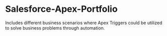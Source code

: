 # Salesforce-Apex-Portfolio
Includes different business scenarios where Apex Triggers could be utilized to solve business problems through automation.
